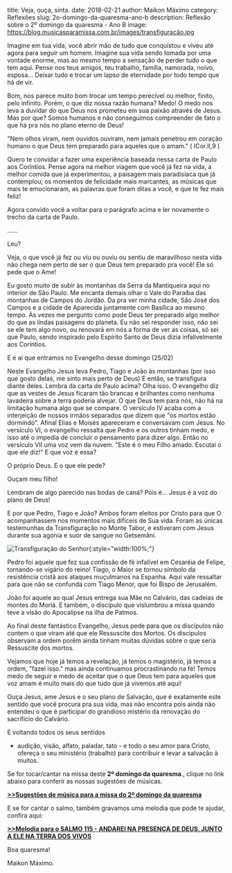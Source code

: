 ﻿title: Veja, ouça, sinta.
date: 2018-02-21
author: Maikon Máximo
category: Reflexões
slug: 2o-domingo-da-quaresma-ano-b
description: Reflexão sobre o 2º domingo da quaresma - Ano B
image: https://blog.musicasparamissa.com.br/images/transfiguração.jpg

Imagine em tua vida, você abrir mão de tudo que conquistou e viveu até agora para seguir um homem.
Imagine sua vida sendo tomada por uma vontade enorme, mas ao mesmo tempo a sensação de perder tudo o que tem aqui.
Pense nos teus amigos, teu trabalho, família, namorada, noivo, esposa...
Deixar tudo e trocar um lapso de eternidade por todo tempo que há de vir. 

Bom, nos parece muito bom trocar um tempo perecível ou melhor, finito, pelo infinito. Porém, o que diz nossa razão humana? Medo!
O medo nos leva a duvidar do que Deus nos prometeu em sua paixão através de Jesus. Mas por que? Somos humanos e não conseguimos compreender de fato o que há pra nós no plano eterno de Deus! 

"Nem olhos viram, nem ouvidos ouviram, nem jamais penetrou em coração humano o que Deus tem preparado para aqueles que o amam." ( ICor.II,9 )

Quero te convidar a fazer uma experiência baseada nessa carta de Paulo aos Coríntios. Pense agora na melhor viagem que você já fez na vida, a melhor comida que já experimentou, a paisagem mais paradisíaca que já contemplou, os momentos de felicidade mais marcantes, as músicas que mais te emocionaram, as palavras que foram ditas a você, e que te fez mais feliz! 

Agora convido você a voltar para o parágrafo acima e ler novamente o trecho da carta de Paulo.

......


Leu? 


Veja, o que você já fez  ou viu ou ouviu ou sentiu de maravilhoso nesta vida não chega nem perto de ser o que Deus tem preparado pra você! Ele só pede que o Ame! 

Eu gosto muito de subir às montanhas da Serra da Mantiqueira aqui no interior de São Paulo. Me encanta demais olhar o Vale do Paraíba das montanhas de Campos do Jordão. Da pra ver minha cidade, São José dos Campos e a cidade de Aparecida juntamente com Basílica ao mesmo tempo. 
Às vezes me pergunto como pode Deus ter preparado algo melhor do que as lindas paisagens do planeta. 
Eu não sei responder isso, não sei se ele tem algo novo, ou renovará em nós a forma de ver as coisas, só sei que Paulo, sendo inspirado pelo Espírito Santo de Deus dizia infalivelmente aos Coríntios.

E é aí que entramos no Evangelho desse domingo (25/02) 



Neste Evangelho Jesus leva Pedro, Tiago e João às montanhas (por isso que gosto delas, me sinto mais perto de Deus) E então, se transfigura diante deles. Lembra da carta de Paulo acima? Olha isso. O evangelho diz que as vestes de Jesus ficaram tão brancas e brilhantes como nenhuma lavadeira sobre a terra poderia alvejar. O que Deus tem para nós, não há na limitação humana algo que se compare. 
O versículo IV acaba com a interjeição de nossos irmãos separados que dizem que "os mortos estão dormindo". Afinal Elias e Moisés apareceram e conversavam com Jesus. 
No versículo VI, o evangelho ressalta que Pedro e os outros tinham medo, e isso até o impedia de concluir o pensamento para dizer algo. 
Então no versículo VII uma voz vem da nuvem. 
"Este é o meu Filho amado. Escutai o que ele diz!"
E que voz é essa? 

O próprio Deus. E o que ele pede? 

Ouçam meu filho! 

Lembram de algo parecido nas bodas de caná? 
Pois é...
Jesus é a voz do plano de Deus! 

E por que Pedro, Tiago e João? 
Ambos foram eleitos por Cristo para que O acompanhassem nos momentos mais difíceis de Sua vida. Foram as únicas testemunhas da Transfiguração no Monte Tabor, e estiveram com Jesus durante sua agonia e suor de sangue no Getsemâni.

![Transfiguração do Senhor](/images/transfiguração.jpg){:style="width:100%;"}


Pedro foi aquele que fez sua confissão de fé infalível em Cesaréia de Felipe, tornando-se vigário do reino!
Tiago, o  Maior se tornou símbolo da resistência cristã aos ataques muçulmanos na Espanha. Aqui vale ressaltar para que não se confunda com Tiago Menor, que foi Bispo de Jerusalém.

João foi aquele ao qual Jesus entrega sua Mãe no Calvário, das cadeias de montes do Moriá. E também, o discípulo que vislumbrou a missa quando teve a visão do Apocalipse na ilha de Patmos.

Ao final deste fantástico Evangelho, Jesus pede para que os discípulos não contem o que viram até que ele Ressuscite dos Mortos. 
Os discípulos observam a ordem porém ainda tinham muitas dúvidas sobre o que seria Ressuscite dos mortos. 

Vejamos que hoje já temos a revelação, já temos o magistério, já temos a ordem, "fazei isso." mas ainda continuamos procrastinando na fé! Temos medo de seguir e medo de aceitar que o que Deus tem para aqueles que voz amam é muito mais do que tudo que já vivemos até aqui! 

Ouça Jesus, ame Jesus e o seu plano de  Salvação, que é exatamente este sentido que você procura pra sua vida, mas não encontra pois ainda não entendeu o que é participar do grandioso mistério da renovação do sacrifício do Calvário. 

E voltando todos os seus sentidos
- audição, visão, alfato, paladar, tato -
e todo o seu amor para Cristo,
ofereça o seu ministério (trabalho) para contribuir e levar a salvação à muitos.

Se for tocar/cantar na missa deste **2º domingo da quaresma**., clique no link abaixo para conferir as nossas sugestões de músicas.

**[>>Sugestões de música para a missa do 2º domingo da quaresma](https://musicasparamissa.com.br/sugestoes-para/2o-domingo-da-quaresma-ano-b/)**

E se for cantar o salmo, também gravamos uma melodia que pode te ajudar, confira aqui:

**[>>Melodia para o SALMO 115 - ANDAREI NA PRESENÇA DE DEUS, JUNTO A ELE NA TERRA DOS VIVOS](https://musicasparamissa.com.br/musica/salmo-115-andarei-na-presenca-de-deus-junto-ele-na-terra-dos-vivos/)**

Boa quaresma!

Maikon Máximo.
